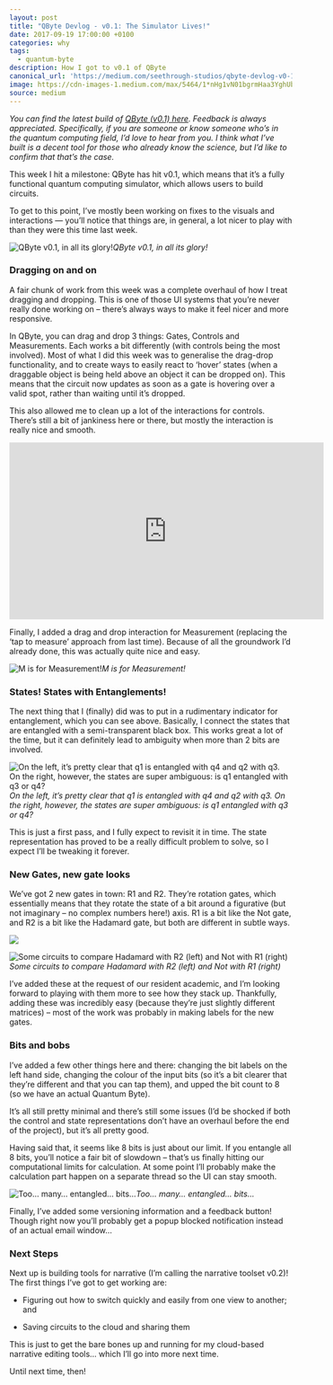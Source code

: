 ```yaml
---
layout: post
title: "QByte Devlog - v0.1: The Simulator Lives!"
date: 2017-09-19 17:00:00 +0100
categories: why
tags:
  - quantum-byte
description: How I got to v0.1 of QByte
canonical_url: 'https://medium.com/seethrough-studios/qbyte-devlog-v0-1-the-simulator-lives-5daf39c52b44'
image: https://cdn-images-1.medium.com/max/5464/1*nHg1vN01bgrmHaa3YghUbQ@2x.png
source: medium
---
```


*You can find the latest build of [QByte (v0.1) here](https://developer.cloud.unity3d.com/share/WJDRbh7rhz/). Feedback is always appreciated. Specifically, if you are someone or know someone who’s in the quantum computing field, I’d love to hear from you. I think what I’ve built is a decent tool for those who already know the science, but I’d like to confirm that that’s the case.*

This week I hit a milestone: QByte has hit v0.1, which means that it’s a fully functional quantum computing simulator, which allows users to build circuits.

To get to this point, I’ve mostly been working on fixes to the visuals and interactions — you’ll notice that things are, in general, a lot nicer to play with than they were this time last week.

![QByte v0.1, in all its glory!](https://cdn-images-1.medium.com/max/5464/1*nHg1vN01bgrmHaa3YghUbQ@2x.png)*QByte v0.1, in all its glory!*

### Dragging on and on

A fair chunk of work from this week was a complete overhaul of how I treat dragging and dropping. This is one of those UI systems that you’re never really done working on – there’s always ways to make it feel nicer and more responsive.

In QByte, you can drag and drop 3 things: Gates, Controls and Measurements. Each works a bit differently (with controls being the most involved). Most of what I did this week was to generalise the drag-drop functionality, and to create ways to easily react to ‘hover’ states (when a draggable object is being held above an object it can be dropped on). This means that the circuit now updates as soon as a gate is hovering over a valid spot, rather than waiting until it’s dropped.

This also allowed me to clean up a lot of the interactions for controls. There’s still a bit of jankiness here or there, but mostly the interaction is really nice and smooth.

<center><iframe width="560" height="315" src="https://www.youtube.com/embed/u0nnn_4ZKGs" frameborder="0" allowfullscreen></iframe></center>

Finally, I added a drag and drop interaction for Measurement (replacing the ‘tap to measure’ approach from last time). Because of all the groundwork I’d already done, this was actually quite nice and easy.

![M is for Measurement!](https://cdn-images-1.medium.com/max/3618/1*4YCz1EgeUYzdy8ob84doWA@2x.jpeg)*M is for Measurement!*

### States! States with Entanglements!

The next thing that I (finally) did was to put in a rudimentary indicator for entanglement, which you can see above. Basically, I connect the states that are entangled with a semi-transparent black box. This works great a lot of the time, but it can definitely lead to ambiguity when more than 2 bits are involved.

![On the left, it’s pretty clear that q1 is entangled with q4 and q2 with q3. On the right, however, the states are super ambiguous: is q1 entangled with q3 or q4?](https://cdn-images-1.medium.com/max/3732/1*9lgiClRITaecJKaXNQOPIg@2x.jpeg)*On the left, it’s pretty clear that q1 is entangled with q4 and q2 with q3. On the right, however, the states are super ambiguous: is q1 entangled with q3 or q4?*

This is just a first pass, and I fully expect to revisit it in time. The state representation has proved to be a really difficult problem to solve, so I expect I’ll be tweaking it forever.

### New Gates, new gate looks

We’ve got 2 new gates in town: R1 and R2. They’re rotation gates, which essentially means that they rotate the state of a bit around a figurative (but not imaginary – no complex numbers here!) axis. R1 is a bit like the Not gate, and R2 is a bit like the Hadamard gate, but both are different in subtle ways.

![](https://cdn-images-1.medium.com/max/4630/1*CU6XNVx38WEUTzPs537qoA@2x.jpeg)

![Some circuits to compare Hadamard with R2 (left) and Not with R1 (right)](https://cdn-images-1.medium.com/max/4640/1*rqXBdCihzg4i3gWoMv9wDQ@2x.jpeg)*Some circuits to compare Hadamard with R2 (left) and Not with R1 (right)*

I’ve added these at the request of our resident academic, and I’m looking forward to playing with them more to see how they stack up. Thankfully, adding these was incredibly easy (because they’re just slightly different matrices) – most of the work was probably in making labels for the new gates.

### Bits and bobs

I’ve added a few other things here and there: changing the bit labels on the left hand side, changing the colour of the input bits (so it’s a bit clearer that they’re different and that you can tap them), and upped the bit count to 8 (so we have an actual Quantum Byte).

It’s all still pretty minimal and there’s still some issues (I’d be shocked if both the control and state representations don’t have an overhaul before the end of the project), but it’s all pretty good.

Having said that, it seems like 8 bits is just about our limit. If you entangle all 8 bits, you’ll notice a fair bit of slowdown – that’s us finally hitting our computational limits for calculation. At some point I’ll probably make the calculation part happen on a separate thread so the UI can stay smooth.

![Too… many… entangled… bits…](https://cdn-images-1.medium.com/max/5464/1*S1mcLRV6gCKbBvWbwt93qA@2x.jpeg)*Too… many… entangled… bits…*

Finally, I’ve added some versioning information and a feedback button! Though right now you’ll probably get a popup blocked notification instead of an actual email window…

### Next Steps

Next up is building tools for narrative (I’m calling the narrative toolset v0.2)! The first things I’ve got to get working are:

* Figuring out how to switch quickly and easily from one view to another; and

* Saving circuits to the cloud and sharing them

This is just to get the bare bones up and running for my cloud-based narrative editing tools… which I’ll go into more next time.

Until next time, then!
